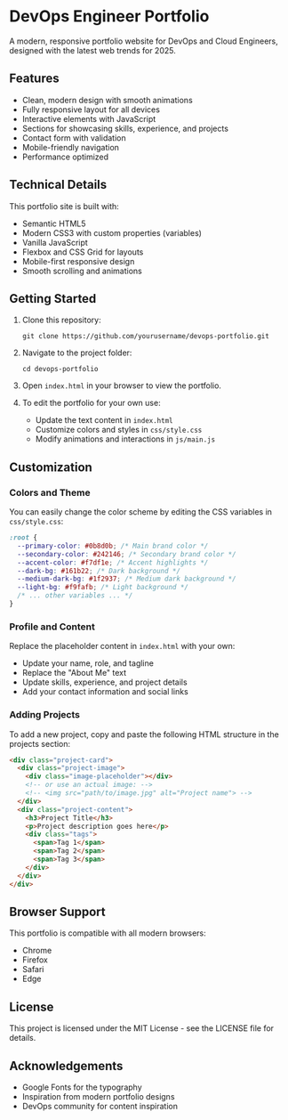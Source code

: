# DevOps Engineer Portfolio

A modern, responsive portfolio website for DevOps and Cloud Engineers, designed with the latest web trends for 2025.

## Features

- Clean, modern design with smooth animations
- Fully responsive layout for all devices
- Interactive elements with JavaScript
- Sections for showcasing skills, experience, and projects
- Contact form with validation
- Mobile-friendly navigation
- Performance optimized

## Technical Details

This portfolio site is built with:

- Semantic HTML5
- Modern CSS3 with custom properties (variables)
- Vanilla JavaScript
- Flexbox and CSS Grid for layouts
- Mobile-first responsive design
- Smooth scrolling and animations

## Getting Started

1. Clone this repository:

   ```
   git clone https://github.com/yourusername/devops-portfolio.git
   ```

2. Navigate to the project folder:

   ```
   cd devops-portfolio
   ```

3. Open `index.html` in your browser to view the portfolio.

4. To edit the portfolio for your own use:
   - Update the text content in `index.html`
   - Customize colors and styles in `css/style.css`
   - Modify animations and interactions in `js/main.js`

## Customization

### Colors and Theme

You can easily change the color scheme by editing the CSS variables in `css/style.css`:

```css
:root {
  --primary-color: #0b8d0b; /* Main brand color */
  --secondary-color: #242146; /* Secondary brand color */
  --accent-color: #f7df1e; /* Accent highlights */
  --dark-bg: #161b22; /* Dark background */
  --medium-dark-bg: #1f2937; /* Medium dark background */
  --light-bg: #f9fafb; /* Light background */
  /* ... other variables ... */
}
```

### Profile and Content

Replace the placeholder content in `index.html` with your own:

- Update your name, role, and tagline
- Replace the "About Me" text
- Update skills, experience, and project details
- Add your contact information and social links

### Adding Projects

To add a new project, copy and paste the following HTML structure in the projects section:

```html
<div class="project-card">
  <div class="project-image">
    <div class="image-placeholder"></div>
    <!-- or use an actual image: -->
    <!-- <img src="path/to/image.jpg" alt="Project name"> -->
  </div>
  <div class="project-content">
    <h3>Project Title</h3>
    <p>Project description goes here</p>
    <div class="tags">
      <span>Tag 1</span>
      <span>Tag 2</span>
      <span>Tag 3</span>
    </div>
  </div>
</div>
```

## Browser Support

This portfolio is compatible with all modern browsers:

- Chrome
- Firefox
- Safari
- Edge

## License

This project is licensed under the MIT License - see the LICENSE file for details.

## Acknowledgements

- Google Fonts for the typography
- Inspiration from modern portfolio designs
- DevOps community for content inspiration
